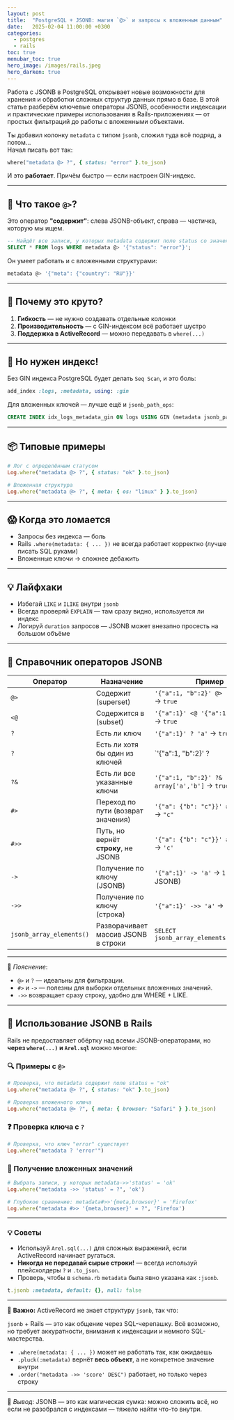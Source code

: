 ```yaml
---
layout: post
title:  "PostgreSQL + JSONB: магия `@>` и запросы к вложенным данным"
date:   2025-02-04 11:00:00 +0300
categories:
  - postgres
  - rails
toc: true
menubar_toc: true
hero_image: /images/rails.jpeg
hero_darken: true
---
```

Работа с JSONB в PostgreSQL открывает новые возможности для хранения и обработки сложных структур данных прямо в базе. В этой статье разберём ключевые операторы JSONB, особенности индексации и практические примеры использования в Rails-приложениях — от простых фильтраций до работы с вложенными объектами.

Ты добавил колонку `metadata` с типом `jsonb`, сложил туда всё подряд, а потом...  
Начал писать вот так:

```ruby
where("metadata @> ?", { status: "error" }.to_json)
````

И это **работает**. Причём быстро — если настроен GIN-индекс.

---

## 🧠 Что такое `@>`?

Это оператор **"содержит"**: слева JSONB-объект, справа — частичка, которую мы ищем.

```sql
-- Найдёт все записи, у которых metadata содержит поле status со значением "error"
SELECT * FROM logs WHERE metadata @> '{"status": "error"}';
```

Он умеет работать и с вложенными структурами:

```sql
metadata @> '{"meta": {"country": "RU"}}'
```

---

## 🚀 Почему это круто?

1. **Гибкость** — не нужно создавать отдельные колонки
2. **Производительность** — с GIN-индексом всё работает шустро
3. **Поддержка в ActiveRecord** — можно передавать в `where(...)`

---

## 🧱 Но нужен индекс!

Без GIN индекса PostgreSQL будет делать `Seq Scan`, и это боль:

```ruby
add_index :logs, :metadata, using: :gin
```

Для вложенных ключей — лучше ещё и `jsonb_path_ops`:

```sql
CREATE INDEX idx_logs_metadata_gin ON logs USING GIN (metadata jsonb_path_ops);
```

---

## 📦 Типовые примеры

```ruby
# Лог с определённым статусом
Log.where("metadata @> ?", { status: "ok" }.to_json)

# Вложенная структура
Log.where("metadata @> ?", { meta: { os: "linux" } }.to_json)
```

---

## 😱 Когда это ломается

* Запросы без индекса — боль
* Rails `.where(metadata: { ... })` не всегда работает корректно (лучше писать SQL руками)
* Вложенные ключи → сложнее дебажить

---

## 💡 Лайфхаки

* Избегай `LIKE` и `ILIKE` внутри `jsonb`
* Всегда проверяй `EXPLAIN` — там сразу видно, используется ли индекс
* Логируй `duration` запросов — JSONB может внезапно просесть на большом объёме

---

## 📘 Справочник операторов JSONB

| Оператор                 | Назначение                           | Пример                                       |                        |                          |
|--------------------------|--------------------------------------| -------------------------------------------- |------------------------| ------------------------ |
| `@>`                     | Содержит (superset)                  | `'{"a":1, "b":2}' @> '{"a":1}'` → `true`     |                        |                          |
| `<@`                     | Содержится в (subset)                | `'{"a":1}' <@ '{"a":1, "b":2}'` → `true`     |                        |                          |
| `?`                      | Есть ли ключ                         | `'{"a":1}' ? 'a'` → `true`                   |                        |                          |
| `?`                      |  Есть ли хотя бы один из ключей      | `'{"a":1, "b":2}' ? | array['x','a']`→`true` |
| `?&`                     | Есть ли все указанные ключи          | `'{"a":1, "b":2}' ?& array['a','b']` → `true` |                        |                          |
| `#>`                     | Переход по пути (возврат значения)   | `'{"a": {"b": "c"}}' #> '{a,b}'` → `"c"`     |                        |                          |
| `#>>`                    | Путь, но вернёт **строку**, не JSONB | `'{"a": {"b": "c"}}' #>> '{a,b}'` → `'c'`    |                        |                          |
| `->`                     | Получение по ключу (JSONB)           | `'{"a":1}' -> 'a'` → `1` (тип JSONB)         |                        |                          |
| `->>`                    | Получение по ключу (строка)          | `'{"a":1}' ->> 'a'` → `'1'`                  |                        |                          |
| `jsonb_array_elements()` | Разворачивает массив JSONB в строки  | `SELECT jsonb_array_elements('[1,2,3]')`     |                        |                          |

---

📌 *Пояснение*:

* `@>` и `?` — идеальны для фильтрации.
* `#>` и `->` — полезны для выборки отдельных вложенных значений.
* `->>` возвращает сразу строку, удобно для WHERE + LIKE.


---

## 💎 Использование JSONB в Rails

Rails не предоставляет обёртку над всеми JSONB-операторами, но **через `where(...)` и `Arel.sql`** можно многое:

### 🔍 Примеры с `@>`

```ruby
# Проверка, что metadata содержит поле status = "ok"
Log.where("metadata @> ?", { status: "ok" }.to_json)
```

```ruby
# Проверка вложенного ключа
Log.where("metadata @> ?", { meta: { browser: "Safari" } }.to_json)
```

### ❓ Проверка ключа с `?`

```ruby
# Проверка, что ключ "error" существует
Log.where("metadata ? 'error'")
```

### 🔗 Получение вложенных значений

```ruby
# Выбрать записи, у которых metadata->>'status' = 'ok'
Log.where("metadata ->> 'status' = ?", 'ok')
```

```ruby
# Глубокое сравнение: metadata#>>'{meta,browser}' = 'Firefox'
Log.where("metadata #>> '{meta,browser}' = ?", 'Firefox')
```

---

### 💡 Советы

* Используй `Arel.sql(...)` для сложных выражений, если ActiveRecord начинает ругаться.
* **Никогда не передавай сырые строки!** — всегда используй плейсхолдеры `?` и `.to_json`.
* Проверь, чтобы в `schema.rb` `metadata` была явно указана как `:jsonb`.

```ruby
t.jsonb :metadata, default: {}, null: false
```

---

📢 **Важно:** ActiveRecord не знает структуру `jsonb`, так что:

`jsonb` + Rails — это как общение через SQL-черепашку. Всё возможно, но требует аккуратности, внимания к индексации и немного SQL-мастерства.

* `.where(metadata: { ... })` может не работать так, как ожидаешь
* `.pluck(:metadata)` вернёт **весь объект**, а не конкретное значение внутри
* `.order("metadata ->> 'score' DESC")` работает, но только через строку

---

📌 *Вывод*: JSONB — это как магическая сумка: можно сложить всё, но если не разобрался с индексами — тяжело найти что-то внутри.
